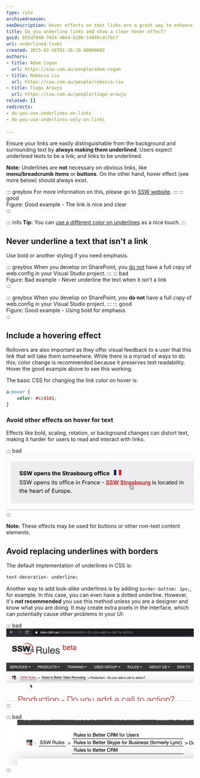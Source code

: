 ```yaml
---
type: rule
archivedreason: 
seoDescription: Hover effects on text links are a great way to enhance user experience and make your website more interactive. 
title: Do you underline links and show a clear hover effect?
guid: b55df040-7424-48e4-b19b-14d4bcdcfbc7
uri: underlined-links
created: 2015-02-16T01:26:10.0000000Z
authors:
- title: Adam Cogan
  url: https://ssw.com.au/people/adam-cogan
- title: Rebecca Liu
  url: https://ssw.com.au/people/rebecca-liu
- title: Tiago Araujo
  url: https://ssw.com.au/people/tiago-araujo
related: []
redirects:
- do-you-use-underlines-on-links
- do-you-use-underlines-only-on-links

---
```


Ensure your links are easily distinguishable from the background and surrounding text by **always making them underlined**. Users expect underlined texts to be a link; and links to be underlined.

<!--endintro-->

**Note:** Underlines are **not** necessary on obvious links, like **menu/breadcrumb items** or **buttons**. On the other hand, hover effect (see more below) should always exist.

::: greybox
For more information on this, please go to [SSW website](https://www.ssw.com.au).
:::
::: good  
Figure: Good example - The link is nice and clear  
:::

::: info
**Tip:** You can [use a different color on underlines](https://www.w3schools.com/cssref/css3_pr_text-decoration-color.asp) as a nice touch.
:::

## Never underline a text that isn't a link

Use bold or another styling if you need emphasis.

::: greybox
When you develop on SharePoint, you <u>do not</u> have a full copy of web.config in your Visual Studio project.
:::
::: bad  
Figure: Bad example - Never underline the text when it isn't a link  
:::

::: greybox
When you develop on SharePoint, you **do not** have a full copy of web.config in your Visual Studio project.
:::
::: good  
Figure: Good example - Using bold for emphasis  
:::

## Include a hovering effect

Rollovers are also important as they offer visual feedback to a user that this link that will take them somewhere. While there is a myriad of ways to do this; color change is recommended because it preserves text readability. Hover the good example above to see this working.

The basic CSS for changing the link color on hover is:

``` css
a:hover { 
    color: #cc4141;
}
```

### Avoid other effects on hover for text

Effects like bold, scaling, rotation, or background changes can distort text, making it harder for users to read and interact with links.

::: bad
![Figure: Bad example - Using bold on hovering may cause a text shift](bad-example-bold-hover.gif)
:::

**Note:** These effects may be used for buttons or other non-text content elements.

## Avoid replacing underlines with borders

The default implementation of underlines in CSS is:

``` css
text-decoration: underline;
```

Another way to add look-alike underlines is by adding `border-bottom: 1px;`, for example. In this case, you can even have a dotted underline. However, it's **not recommended** you use this method unless you are a designer and know what you are doing. It may create extra pixels in the interface, which can potentially cause other problems in your UI:

::: bad  
![Figure: Bad example - The different border size pushes the content down](border-problem-1.gif)  
:::

::: bad  
![Figure: Bad example - Borders going over the text area](border-problem-2.png)  
:::
